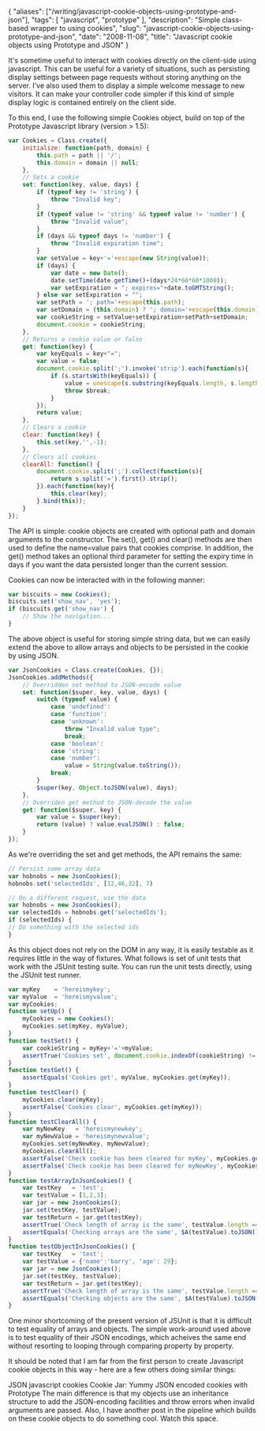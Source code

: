{
    "aliases": ["/writing/javascript-cookie-objects-using-prototype-and-json"],
    "tags": [
        "javascript",
        "prototype"
    ],
    "description": "Simple class-based wrapper to using cookies",
    "slug": "javascript-cookie-objects-using-prototype-and-json",
    "date": "2008-11-08",
    "title": "Javascript cookie objects using Prototype and JSON"
}

It's sometime useful to interact with cookies directly on the
client-side using javascript. This can be useful for a variety of
situations, such as persisting display settings between page requests
without storing anything on the server. I've also used them to display a
simple welcome message to new visitors. It can make your controller code
simpler if this kind of simple display logic is contained entirely on
the client side.

To this end, I use the following simple Cookies object, build on top of
the Prototype Javascript library (version &gt; 1.5):

``` javascript
var Cookies = Class.create({
    initialize: function(path, domain) {
        this.path = path || '/';
        this.domain = domain || null;
    },
    // Sets a cookie
    set: function(key, value, days) {
        if (typeof key != 'string') {
            throw "Invalid key";
        }
        if (typeof value != 'string' && typeof value != 'number') {
            throw "Invalid value";
        }
        if (days && typeof days != 'number') {
            throw "Invalid expiration time";
        }
        var setValue = key+'='+escape(new String(value));
        if (days) {
            var date = new Date();
            date.setTime(date.getTime()+(days*24*60*60*1000));
            var setExpiration = "; expires="+date.toGMTString();
        } else var setExpiration = "";
        var setPath = '; path='+escape(this.path);
        var setDomain = (this.domain) ? '; domain='+escape(this.domain) : '';
        var cookieString = setValue+setExpiration+setPath+setDomain;
        document.cookie = cookieString;
    },
    // Returns a cookie value or false
    get: function(key) {
        var keyEquals = key+"=";
        var value = false;
        document.cookie.split(';').invoke('strip').each(function(s){
            if (s.startsWith(keyEquals)) {
                value = unescape(s.substring(keyEquals.length, s.length));
                throw $break;
            }
        });
        return value;
    },
    // Clears a cookie
    clear: function(key) {
        this.set(key,'',-1);
    },
    // Clears all cookies
    clearAll: function() {
        document.cookie.split(';').collect(function(s){
            return s.split('=').first().strip();
        }).each(function(key){
            this.clear(key);
        }.bind(this));
    }
});
```

The API is simple: cookie objects are created with optional path and
domain arguments to the constructor. The set(), get() and clear()
methods are then used to define the name=value pairs that cookies
comprise. In addition, the get() method takes an optional third
parameter for setting the expiry time in days if you want the data
persisted longer than the current session.

Cookies can now be interacted with in the following manner:

``` javascript
var biscuits = new Cookies();
biscuits.set('show_nav', 'yes');
if (biscuits.get('show_nav') {
    // Show the navigation...
}
```

The above object is useful for storing simple string data, but we can
easily extend the above to allow arrays and objects to be persisted in
the cookie by using JSON.

``` javascript
var JsonCookies = Class.create(Cookies, {});
JsonCookies.addMethods({
    // Overridden set method to JSON-encode value
    set: function($super, key, value, days) {
        switch (typeof value) {
            case 'undefined':
            case 'function':
            case 'unknown': 
                throw "Invalid value type";
                break;
            case 'boolean': 
            case 'string': 
            case 'number': 
                value = String(value.toString());
            break;
        }
        $super(key, Object.toJSON(value), days);
    },
    // Overriden get method to JSON-decode the value
    get: function($super, key) {
        var value = $super(key);
        return (value) ? value.evalJSON() : false;
    }
});
```

As we're overriding the set and get methods, the API remains the same:

``` javascript
// Persist some array data
var hobnobs = new JsonCookies();
hobnobs.set('selectedIds', [12,46,32], 7)

// On a different request, use the data
var hobnobs = new JsonCookies();
var selectedIds = hobnobs.get('selectedIds');
if (selectedIds) {
// Do something with the selected ids
}
```

As this object does not rely on the DOM in any way, it is easily
testable as it requires little in the way of fixtures. What follows is
set of unit tests that work with the JSUnit testing suite. You can run
the unit tests directly, using the JSUnit test runner.

``` javascript
var myKey    = 'hereismykey';
var myValue  = 'hereismyvalue';
var myCookies;
function setUp() {
    myCookies = new Cookies();
    myCookies.set(myKey, myValue);
}
function testSet() {
    var cookieString = myKey+'='+myValue;
    assertTrue('Cookies set', document.cookie.indexOf(cookieString) != -1);
}
function testGet() {
    assertEquals('Cookies get', myValue, myCookies.get(myKey));
}
function testClear() {
    myCookies.clear(myKey);
    assertFalse('Cookies clear', myCookies.get(myKey));
}
function testClearAll() {
    var myNewKey   = 'hereismynewkey';
    var myNewValue = 'hereismynewvalue';
    myCookies.set(myNewKey, myNewValue);
    myCookies.clearAll();
    assertFalse('Check cookie has been cleared for myKey', myCookies.get(myKey));
    assertFalse('Check cookie has been cleared for myNewKey', myCookies.get(myNewValue));
}
function testArrayInJsonCookies() {
    var testKey   = 'test';
    var testValue = [1,2,3];
    var jar = new JsonCookies();
    jar.set(testKey, testValue);
    var testReturn = jar.get(testKey);
    assertTrue('Check length of array is the same', testValue.length == testReturn.length);
    assertEquals('Checking arrays are the same', $A(testValue).toJSON(), $A(testReturn).toJSON());
}
function testObjectInJsonCookies() {
    var testKey   = 'test';
    var testValue = {'name':'barry', 'age': 29};
    var jar = new JsonCookies();
    jar.set(testKey, testValue);
    var testReturn = jar.get(testKey);
    assertTrue('Check length of array is the same', testValue.length == testReturn.length);
    assertEquals('Checking objects are the same', $A(testValue).toJSON(), $A(testReturn).toJSON());
}
```

One minor shortcoming of the present version of JSUnit is that it is
difficult to test equality of arrays and objects. The simple work-around
used above is to test equality of their JSON encodings, which acheives
the same end without resorting to looping through comparing property by
property.

It should be noted that I am far from the first person to create
Javascript cookie objects in this way - here are a few others doing
similar things:

JSON javascript cookies Cookie Jar: Yummy JSON encoded cookies with
Prototype The main difference is that my objects use an inheritance
structure to add the JSON-encoding facilities and throw errors when
invalid arguments are passed. Also, I have another post in the pipeline
which builds on these cookie objects to do something cool. Watch this
space.
